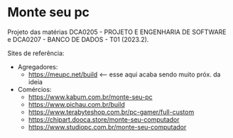 # Monte seu pc

Projeto das matérias DCA0205 - PROJETO E ENGENHARIA DE SOFTWARE e 
DCA0207 - BANCO DE DADOS - T01 (2023.2).

Sites de referência:
* Agregadores:
    - https://meupc.net/build <-- esse aqui acaba sendo muito próx. da ideia
* Comércios:
    - https://www.kabum.com.br/monte-seu-pc
    - https://www.pichau.com.br/build
    - https://www.terabyteshop.com.br/pc-gamer/full-custom
    - https://chipart.dooca.store/monte-seu-computador
    - https://www.studiopc.com.br/monte-seu-computador  